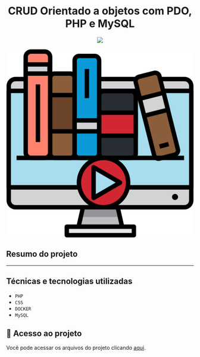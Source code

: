 <h1 align="center"> CRUD Orientado a objetos com PDO, PHP e MySQL </h1>
<p align="center">
<img src="http://img.shields.io/static/v1?label=STATUS&message=EM%20DESENVOLVIMENTO&color=GREEN&style=for-the-badge"/>
</p>

<img src="/admin/pages/log/images/library-card.png"/>

## Resumo do projeto
_____

## Técnicas e tecnologias utilizadas

- ``PHP``
- ``CSS``
- ``DOCKER``
- ``MySQL``


## 📁 Acesso ao projeto
Você pode acessar os arquivos do projeto clicando [aqui](https://github.com/Guils1/PHP-POO).

